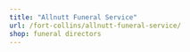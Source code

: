```yaml
---
title: "Allnutt Funeral Service"
url: /fort-collins/allnutt-funeral-service/
shop: funeral directors
---
```

